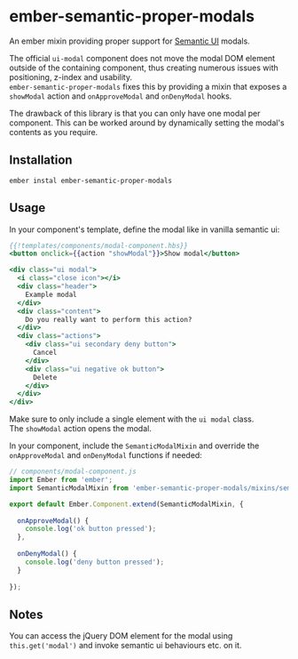 # ember-semantic-proper-modals

An ember mixin providing proper support for [Semantic UI](https://github.com/Semantic-Org/Semantic-UI-Ember) modals.

The official `ui-modal` component does not move the modal DOM element outside of the containing component,
thus creating numerous issues with positioning, z-index and usability.  
`ember-semantic-proper-modals` fixes this by providing a mixin that exposes a `showModal` action 
and `onApproveModal` and `onDenyModal` hooks.

The drawback of this library is that you can only have one modal per component. 
This can be worked around by dynamically setting the modal's contents as you require.

## Installation

```
ember instal ember-semantic-proper-modals
```

## Usage
In your component's template, define the modal like in vanilla semantic ui:
```hbs
{{!templates/components/modal-component.hbs}}
<button onclick={{action "showModal"}}>Show modal</button>

<div class="ui modal">
  <i class="close icon"></i>
  <div class="header">
    Example modal
  </div>
  <div class="content">
    Do you really want to perform this action?
  </div>
  <div class="actions">
    <div class="ui secondary deny button">
      Cancel
    </div>
    <div class="ui negative ok button">
      Delete
    </div>
  </div>
</div>
```

Make sure to only include a single element with the `ui modal` class.  
The `showModal` action opens the modal.

In your component, include the `SemanticModalMixin` and override the 
`onApproveModal` and `onDenyModal` functions if needed:

```js
// components/modal-component.js
import Ember from 'ember';
import SemanticModalMixin from 'ember-semantic-proper-modals/mixins/semantic-modal-mixin';

export default Ember.Component.extend(SemanticModalMixin, {
  
  onApproveModal() {
    console.log('ok button pressed');
  },
  
  onDenyModal() {
    console.log('deny button pressed');
  }
  
});
```

## Notes
You can access the jQuery DOM element for the modal using 
`this.get('modal')` and invoke semantic ui behaviours etc. on it.

